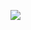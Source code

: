 ![](https://res.cloudinary.com/dcqf82eor/image/upload/f_auto/v1752135037/kysudienvn/d0pzzojhouwdvjrxdult.png)

